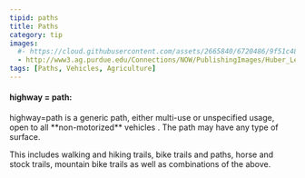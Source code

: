 ```yaml
---
tipid: paths
title: Paths
category: tip
images:
  #- https://cloud.githubusercontent.com/assets/2665840/6720486/9f51c48e-cd99-11e4-97af-c1c7eea2d7c3.jpg
  - http://www3.ag.purdue.edu/Connections/NOW/PublishingImages/Huber_Lead800.jpg
tags: [Paths, Vehicles, Agriculture]
---
```


<h4>highway = path:</h4>

<p>highway=path is a generic path, either multi-use or unspecified usage, open to all **non-motorized** vehicles . The path may have any type of surface.</h4>

<p>This includes walking and hiking trails, bike trails and paths, horse and stock trails, mountain bike trails as well as combinations of the above.</p>


